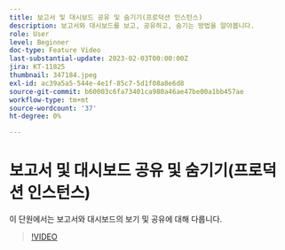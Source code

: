```yaml
---
title: 보고서 및 대시보드 공유 및 숨기기(프로덕션 인스턴스)
description: 보고서와 대시보드를 보고, 공유하고, 숨기는 방법을 알아봅니다.
role: User
level: Beginner
doc-type: Feature Video
last-substantial-update: 2023-02-03T00:00:00Z
jira: KT-11825
thumbnail: 347184.jpeg
exl-id: ac39a5a5-544e-4e1f-85c7-5d1f08a8e6d8
source-git-commit: b60003c6fa73401ca980a46ae47be00a1bb457ae
workflow-type: tm+mt
source-wordcount: '37'
ht-degree: 0%

---
```


# 보고서 및 대시보드 공유 및 숨기기(프로덕션 인스턴스)

이 단원에서는 보고서와 대시보드의 보기 및 공유에 대해 다룹니다.

>[!VIDEO](https://video.tv.adobe.com/v/347184/?quality=12&learn=on)
